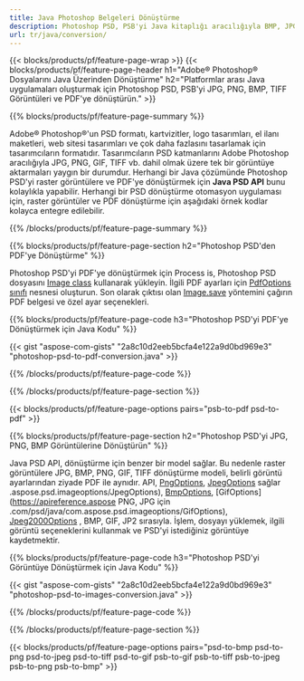 ```yaml
---
title: Java Photoshop Belgeleri Dönüştürme
description: Photoshop PSD, PSB'yi Java kitaplığı aracılığıyla BMP, JPG, PNG, TIFF ve PDF dahil olmak üzere Görüntülere dönüştürün.
url: tr/java/conversion/
---
```


{{< blocks/products/pf/feature-page-wrap >}}
{{< blocks/products/pf/feature-page-header h1="Adobe® Photoshop® Dosyalarını Java Üzerinden Dönüştürme" h2="Platformlar arası Java uygulamaları oluşturmak için Photoshop PSD, PSB'yi JPG, PNG, BMP, TIFF Görüntüleri ve PDF'ye dönüştürün." >}}

{{% blocks/products/pf/feature-page-summary %}}

Adobe® Photoshop®'un PSD formatı, kartvizitler, logo tasarımları, el ilanı maketleri, web sitesi tasarımları ve çok daha fazlasını tasarlamak için tasarımcıların formatıdır. Tasarımcıların PSD katmanlarını Adobe Photoshop aracılığıyla JPG, PNG, GIF, TIFF vb. dahil olmak üzere tek bir görüntüye aktarmaları yaygın bir durumdur. Herhangi bir Java çözümünde Photoshop PSD'yi raster görüntülere ve PDF'ye dönüştürmek için **Java PSD API** bunu kolaylıkla yapabilir. Herhangi bir PSD dönüştürme otomasyon uygulaması için, raster görüntüler ve PDF dönüştürme için aşağıdaki örnek kodlar kolayca entegre edilebilir.

{{% /blocks/products/pf/feature-page-summary  %}}

{{% blocks/products/pf/feature-page-section  h2="Photoshop PSD'den PDF'ye Dönüştürme" %}}

Photoshop PSD'yi PDF'ye dönüştürmek için Process is, Photoshop PSD dosyasını [Image class](https://apireference.aspose.com/psd/java/com.aspose.psd/Image) kullanarak yükleyin. İlgili PDF ayarları için [PdfOptions sınıfı](https://apireference.aspose.com/psd/java/com.aspose.psd.imageoptions/PdfOptions) nesnesi oluşturun. Son olarak çıktısı olan [Image.save](https://apireference.aspose.com/psd/java/com.aspose.psd/Image#save-java.lang.String-com.aspose.psd.ImageOptionsBase-) yöntemini çağırın PDF belgesi ve özel ayar seçenekleri.

{{% blocks/products/pf/feature-page-code h3="Photoshop PSD'yi PDF'ye Dönüştürmek için Java Kodu" %}}

{{< gist "aspose-com-gists" "2a8c10d2eeb5bcfa4e122a9d0bd969e3" "photoshop-psd-to-pdf-conversion.java" >}}

{{% /blocks/products/pf/feature-page-code  %}}

{{% /blocks/products/pf/feature-page-section %}}

{{< blocks/products/pf/feature-page-options pairs="psb-to-pdf psd-to-pdf" >}}

{{% blocks/products/pf/feature-page-section  h2="Photoshop PSD'yi JPG, PNG, BMP Görüntülerine Dönüştürün" %}}

Java PSD API, dönüştürme için benzer bir model sağlar. Bu nedenle raster görüntülere JPG, BMP, PNG, GIF, TIFF dönüştürme modeli, belirli görüntü ayarlarından ziyade PDF ile aynıdır. API, [PngOptions](https://apireference.aspose.com/psd/java/com.aspose.psd.imageoptions/PngOptions), [JpegOptions](https://apireference.aspose.com/psd/java/com) sağlar .aspose.psd.imageoptions/JpegOptions), [BmpOptions](https://apireference.aspose.com/psd/java/com.aspose.psd.imageoptions/BmpOptions), [GifOptions](https://apireference.aspose PNG, JPG için .com/psd/java/com.aspose.psd.imageoptions/GifOptions), [Jpeg2000Options](https://apireference.aspose.com/psd/java/com.aspose.psd.imageoptions/Jpeg2000Options) , BMP, GIF, JP2 sırasıyla. İşlem, dosyayı yüklemek, ilgili görüntü seçeneklerini kullanmak ve PSD'yi istediğiniz görüntüye kaydetmektir.

{{% blocks/products/pf/feature-page-code h3="Photoshop PSD'yi Görüntüye Dönüştürmek için Java Kodu" %}}

{{< gist "aspose-com-gists" "2a8c10d2eeb5bcfa4e122a9d0bd969e3" "photoshop-psd-to-images-conversion.java" >}}

{{% /blocks/products/pf/feature-page-code  %}}

{{% /blocks/products/pf/feature-page-section %}}

{{< blocks/products/pf/feature-page-options pairs="psd-to-bmp psd-to-png psd-to-jpeg psd-to-tiff psd-to-gif psb-to-gif psb-to-tiff psb-to-jpeg psb-to-png psb-to-bmp" >}}
